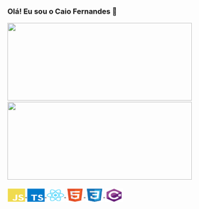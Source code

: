 ### Olá! Eu sou o Caio Fernandes  👋

<div style="display: flex" >
  <a href="https://github.com/cacaiol/">
  <img height="175em" width="415px" src="https://github-readme-stats.vercel.app/api?username=cacaiol&show_icons=true&theme=tokyonight"/>   
  <img height="175em" width="415px" src="https://github-readme-stats.vercel.app/api/top-langs/?username=cacaiol&layout=compact&langs_count=16&theme=tokyonight"/>
</div>

<div style="display: inline_block"><br>
  <img align="center" alt="cacaio-Js" height="30" width="40" src="https://raw.githubusercontent.com/devicons/devicon/master/icons/javascript/javascript-plain.svg">
  <img align="center" alt="cacaio-Ts" height="30" width="40" src="https://raw.githubusercontent.com/devicons/devicon/master/icons/typescript/typescript-plain.svg">
  <img align="center" alt="cacaio-React" height="30" width="40" src="https://raw.githubusercontent.com/devicons/devicon/master/icons/react/react-original.svg">
  <img align="center" alt="cacaio-HTML" height="30" width="40" src="https://raw.githubusercontent.com/devicons/devicon/master/icons/html5/html5-original.svg">
  <img align="center" alt="cacaio-CSS" height="30" width="40" src="https://raw.githubusercontent.com/devicons/devicon/master/icons/css3/css3-original.svg">
  <img align="center" alt="cacaio-Csharp" height="30" width="40" src="https://raw.githubusercontent.com/devicons/devicon/master/icons/csharp/csharp-original.svg">
</div>
